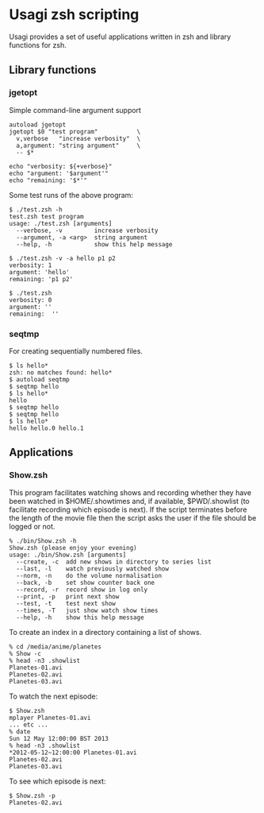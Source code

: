 # Usagi zsh scripting

Usagi provides a set of useful applications written in zsh and library functions for zsh.

## Library functions

### jgetopt

Simple command-line argument support

```shell
autoload jgetopt
jgetopt $0 "test program"           \
  v,verbose   "increase verbosity"  \
  a,argument: "string argument"     \
  -- $*

echo "verbosity: ${+verbose}"
echo "argument: '$argument'"
echo "remaining: '$*'"
```

Some test runs of the above program:
```shell
$ ./test.zsh -h
test.zsh test program
usage: ./test.zsh [arguments]
  --verbose, -v         increase verbosity
  --argument, -a <arg>  string argument
  --help, -h            show this help message
```

```shell
$ ./test.zsh -v -a hello p1 p2
verbosity: 1
argument: 'hello'
remaining: 'p1 p2'
```

```shell
$ ./test.zsh
verbosity: 0
argument: ''
remaining:  ''
```

### seqtmp

For creating sequentially numbered files.

```shell
$ ls hello*
zsh: no matches found: hello*
$ autoload seqtmp
$ seqtmp hello
$ ls hello*
hello
$ seqtmp hello
$ seqtmp hello
$ ls hello*
hello hello.0 hello.1
```

## Applications

### Show.zsh

This program facilitates watching shows and recording whether they have been watched in $HOME/.showtimes and, if available, $PWD/.showlist (to facilitate recording which episode is next). If the script terminates before the length of the movie file then the script asks the user if the file should be logged or not.

```shell
% ./bin/Show.zsh -h
Show.zsh (please enjoy your evening)
usage: ./bin/Show.zsh [arguments]
  --create, -c  add new shows in directory to series list
  --last, -l    watch previously watched show
  --norm, -n    do the volume normalisation
  --back, -b    set show counter back one
  --record, -r  record show in log only
  --print, -p   print next show
  --test, -t    test next show
  --times, -T   just show watch show times
  --help, -h    show this help message
```

To create an index in a directory containing a list of shows.

```shell
% cd /media/anime/planetes
% Show -c
% head -n3 .showlist
Planetes-01.avi
Planetes-02.avi
Planetes-03.avi
```

To watch the next episode:

```shell
$ Show.zsh
mplayer Planetes-01.avi
... etc ...
% date
Sun 12 May 12:00:00 BST 2013
% head -n3 .showlist
*2012-05-12~12:00:00 Planetes-01.avi
Planetes-02.avi
Planetes-03.avi
```

To see which episode is next:
```shell
$ Show.zsh -p
Planetes-02.avi
```
